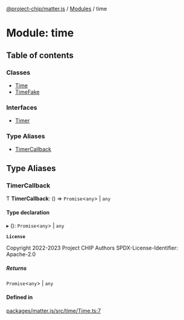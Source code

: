 [@project-chip/matter.js](../README.md) / [Modules](../modules.md) / time

# Module: time

## Table of contents

### Classes

- [Time](../classes/time.Time.md)
- [TimeFake](../classes/time.TimeFake.md)

### Interfaces

- [Timer](../interfaces/time.Timer.md)

### Type Aliases

- [TimerCallback](time.md#timercallback)

## Type Aliases

### TimerCallback

Ƭ **TimerCallback**: () => `Promise`<`any`\> \| `any`

#### Type declaration

▸ (): `Promise`<`any`\> \| `any`

**`License`**

Copyright 2022-2023 Project CHIP Authors
SPDX-License-Identifier: Apache-2.0

##### Returns

`Promise`<`any`\> \| `any`

#### Defined in

[packages/matter.js/src/time/Time.ts:7](https://github.com/project-chip/matter.js/blob/5bdbf8d/packages/matter.js/src/time/Time.ts#L7)
